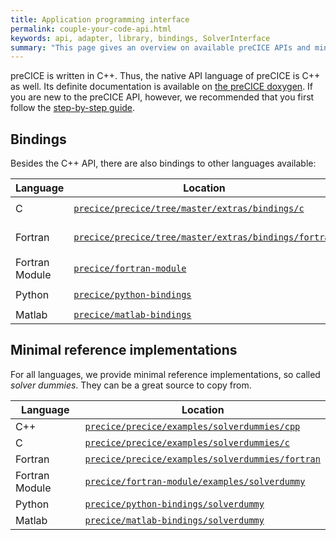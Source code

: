 ```yaml
---
title: Application programming interface
permalink: couple-your-code-api.html
keywords: api, adapter, library, bindings, SolverInterface
summary: "This page gives an overview on available preCICE APIs and minimal reference implementations."
---
```


preCICE is written in C++. Thus, the native API language of preCICE is C++ as well. Its definite documentation is available on [the preCICE doxygen](https://www.precice.org/doxygen/master/classprecice_1_1SolverInterface.html). If you are new to the preCICE API, however, we recommended that you first follow the [step-by-step guide](couple-your-code-preparing-your-solver.html).

## Bindings

Besides the C++ API, there are also bindings to other languages available:

| Language       	| Location                	                                                                  | Installation                 	          |
|----------------	|-------------------------------------------------------------------------------------------	|----------------------------------------	|
| C              	| [`precice/precice/tree/master/extras/bindings/c`](https://github.com/precice/precice)       | `cmake -DPRECICE_ENABLE_C=ON .`       	|
| Fortran        	| [`precice/precice/tree/master/extras/bindings/fortran`](https://github.com/precice/precice) | `cmake -DPRECICE_ENABLE_FORTRAN=ON .` 	|
| Fortran Module 	| [`precice/fortran-module`](https://github.com/precice/fortran-module)  	                    | `make`                                	|
| Python         	| [`precice/python-bindings`](https://github.com/precice/python-bindings) 	                  | `pip install pyprecice@2.1.1`         	|
| Matlab         	| [`precice/matlab-bindings`](https://github.com/precice/matlab-bindings) 	                  | MATLAB script                       	  |

## Minimal reference implementations

For all languages, we provide minimal reference implementations, so called _solver dummies_. They can be a great source to copy from.

| Language       	| Location                	                                                                                            | 
|----------------	|---------------------------------------------------------------------------------------------------------------------	|
| C++            	| [`precice/precice/examples/solverdummies/cpp`](https://github.com/precice/precice/tree/master/examples/solverdummies/cpp)         |
| C              	| [`precice/precice/examples/solverdummies/c`](https://github.com/precice/precice/tree/master/examples/solverdummies/c)         	  |
| Fortran        	| [`precice/precice/examples/solverdummies/fortran`](https://github.com/precice/precice/tree/master/examples/solverdummies/fortran) |
| Fortran Module 	| [`precice/fortran-module/examples/solverdummy`](https://github.com/precice/fortran-module/tree/master/examples/solverdummy)  	    |
| Python         	| [`precice/python-bindings/solverdummy`](https://github.com/precice/python-bindings/tree/master/solverdummy) 	                    |
| Matlab         	| [`precice/matlab-bindings/solverdummy`](https://github.com/precice/matlab-bindings/tree/master/solverdummy) 	                    |








